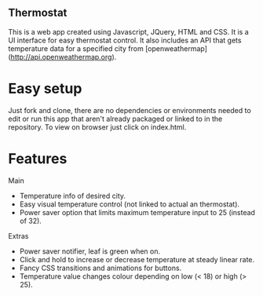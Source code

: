 ## Thermostat

This is a web app created using Javascript, JQuery, HTML and CSS. It is a UI interface for easy thermostat control. It also includes an API that gets temperature data for a specified city from [openweathermap] (http://api.openweathermap.org).

# Easy setup

Just fork and clone, there are no dependencies or environments needed to edit or run this app that aren't already packaged or linked to  in the repository. To view on browser just click on index.html.

# Features

Main
* Temperature info of desired city.
* Easy visual temperature control (not linked to actual an thermostat).
* Power saver option that limits maximum temperature input to 25 (instead of 32).

Extras
* Power saver notifier, leaf is green when on.
* Click and hold to increase or decrease temperature at steady linear rate.
* Fancy CSS transitions and animations for buttons.
* Temperature value changes colour depending on low (< 18) or high (> 25).

